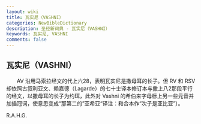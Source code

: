 ```yaml
---
layout: wiki
title: 瓦实尼（VASHNI）
categories: NewBibleDictionary
description: 圣经新词典 - 瓦实尼（VASHNI）
keywords: 瓦实尼, VASHNI
comments: false
---
```


## 瓦实尼（VASHNI）

　　AV 沿用马索拉经文的代上六28，表明瓦实尼是撒母耳的长子。但 RV 和 RSV 却依照古叙利亚文、赖嘉德（Lagarde）的七十士译本修订本与撒上八2那段平行的经文，以撒母耳的长子为约珥，此外对 Vashni 的希伯来字母标上另一些元音并加插冠词，使意思变成“那第二的”亚希亚“译注：和合本作“次子是亚比亚”〕。

R.A.H.G.








